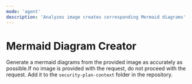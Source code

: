 ```yaml
---
mode: 'agent'
description: 'Analyzes image creates corresponding Mermaid diagrams'
---
```


# Mermaid Diagram Creator

Generate a mermaid diagrams from the provided image as accurately as possible.If no image is provided with the request, do not proceed with the request.
Add it to the `security-plan-context` folder in the repository.

